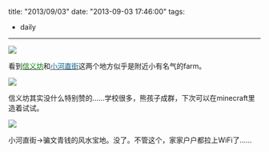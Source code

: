 title: "2013/09/03"
date: "2013-09-03 17:46:00"
tags:
- daily
---
![](/assets/0021-01.png)

看到[<span style="color:#017f01">信义坊</span>](http://www.ingress.com/intel?ll=30.296569,120.139224&z=18)和[<span style="color:#005684">小河直街</span>](http://www.ingress.com/intel?ll=30.309136,120.131504&z=18)这两个地方似乎是附近小有名气的farm。

![](/assets/0021-02.jpg)

信义坊其实没什么特别赞的……学校很多，熊孩子成群，下次可以在minecraft里造着试试。

![](/assets/0021-03.jpg)

小河直街→骗文青钱的风水宝地。没了。不管这个，家家户户都拉上WiFi了……
